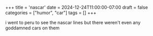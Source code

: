 +++
title = 'nascar'
date = 2024-12-24T11:00:00-07:00
draft = false
categories = ["humor", "car"]
tags = []
+++

i went to peru to see the nascar lines but there weren't even any goddamned cars on them